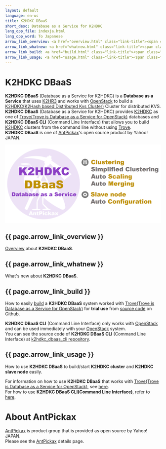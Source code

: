```yaml
---
layout: default
language: en-us
title: K2HDKC DBaaS
short_desc: Database as a Service for K2HDKC
lang_opp_file: indexja.html
lang_opp_word: To Japanese
arrow_link_overview: <a href="overview.html" class="link-title"><span class="arrow-base link-arrow-right"></span>Overview</a>
arrow_link_whatnew: <a href="whatnew.html" class="link-title"><span class="arrow-base link-arrow-right"></span>What's new</a>
arrow_link_build: <a href="build.html" class="link-title"><span class="arrow-base link-arrow-right"></span>Build a trial environment</a>
arrow_link_usage: <a href="usage.html" class="link-title"><span class="arrow-base link-arrow-right"></span>Usage</a>
---
```


# **K2HDKC DBaaS**
**K2HDKC DBaaS** (Database as a Service for K2HDKC) is a **Database as a Service** that uses [K2HR3](https://k2hr3.antpick.ax/) and works with [OpenStack](https://www.openstack.org/) to build a [K2HDKC(K2Hash based Distributed Kvs Cluster)](https://k2hdkc.antpick.ax/index.html) Cluster for distributed KVS.  
**K2HDKC DBaaS** (Database as a Service for K2HDKC) provides [K2HDKC](https://k2hdkc.antpick.ax/) as one of [Trove(Trove is Database as a Service for OpenStack)](https://wiki.openstack.org/wiki/Trove) databases and **K2HDKC DBaaS CLI** (Command Line Interface) that allows you to build [K2HDKC](https://k2hdkc.antpick.ax/) clusters from the command line without using [Trove](https://wiki.openstack.org/wiki/Trove).  
**K2HDKC DBaaS** is one of [AntPickax](https://antpick.ax/)'s open source product by Yahoo! JAPAN.  

![K2HDKC DBaaS](images/top_k2hdkc_dbaas.png)

## {{ page.arrow_link_overview }}
[Overview](overview.html) about **K2HDKC DBaaS**.

## {{ page.arrow_link_whatnew }}
What's new about **K2HDKC DBaaS**.

## {{ page.arrow_link_build }}
How to easily [build](build.html) a **K2HDKC DBaaS** system worked with [Trove(Trove is Database as a Service for OpenStack)](https://wiki.openstack.org/wiki/Trove) for **trial use** from [source code](https://github.com/yahoojapan/k2hdkc_dbaas) on Github.  

**K2HDKC DBaaS CLI** (Command Line Interface) only works with [OpenStack](https://www.openstack.org/) and can be used immediately with your [OpenStack](https://www.openstack.org/) system.  
You can see the source code of **K2HDKC DBaaS CLI** (Command Line Interface) at [k2hdkc_dbaas_cli repository](https://github.com/yahoojapan/k2hdkc_dbaas_cli).  

## {{ page.arrow_link_usage }}
How to use **K2HDKC DBaaS** to build/start **K2HDKC cluster** and **K2HDKC slave node** easily.  

For information on how to use **K2HDKC DBaaS** that works with [Trove(Trove is Database as a Service for OpenStack)](https://wiki.openstack.org/wiki/Trove), see [here](usageja.html).  
For how to use **K2HDKC DBaaS CLI(Command Line Interface)**, refer to [here](usage_clija.html).  

# About AntPickax
[AntPickax](https://antpick.ax/) is product group that is provided as open source by Yahoo! JAPAN.  
Please see the [AntPickax](https://antpick.ax/) details page.
